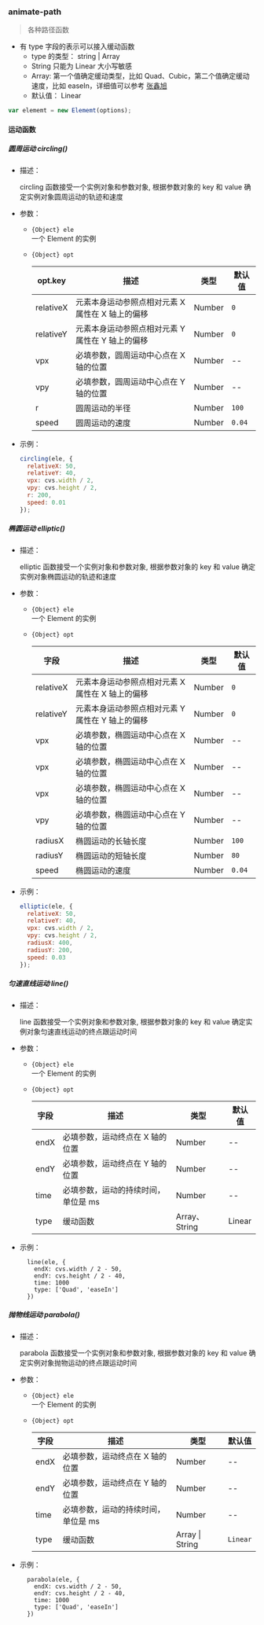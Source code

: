 ### animate-path

> 各种路径函数

- 有 type 字段的表示可以接入缓动函数
  - type 的类型： string | Array
  - String 只能为 Linear 大小写敏感
  - Array: 第一个值确定缓动类型，比如 Quad、Cubic，第二个值确定缓动速度，比如 easeIn，详细值可以参考 [张鑫旭](https://www.zhangxinxu.com/wordpress/2016/12/how-use-tween-js-animation-easing/)
  - 默认值： Linear

```js
var elememt = new Elememt(options);
```

#### 运动函数

##### 圆周运动 circling()

- 描述：

  circling 函数接受一个实例对象和参数对象, 根据参数对象的 key 和 value 确定实例对象圆周运动的轨迹和速度

- 参数：

  - `{Object} ele`  
    一个 Element 的实例
  - `{Object} opt`

    | opt.key   | 描述                                             | 类型   | 默认值 |
    | --------- | ------------------------------------------------ | ------ | ------ |
    | relativeX | 元素本身运动参照点相对元素 X 属性在 X 轴上的偏移 | Number | `0`    |
    | relativeY | 元素本身运动参照点相对元素 Y 属性在 Y 轴上的偏移 | Number | `0`    |
    | vpx       | 必填参数，圆周运动中心点在 X 轴的位置            | Number | --     |
    | vpy       | 必填参数，圆周运动中心点在 Y 轴的位置            | Number | --     |
    | r         | 圆周运动的半径                                   | Number | `100`  |
    | speed     | 圆周运动的速度                                   | Number | `0.04` |

- 示例：

  ```js
  circling(ele, {
    relativeX: 50,
    relativeY: 40,
    vpx: cvs.width / 2,
    vpy: cvs.height / 2,
    r: 200,
    speed: 0.01
  });
  ```

##### 椭圆运动 elliptic()

- 描述：

  elliptic 函数接受一个实例对象和参数对象, 根据参数对象的 key 和 value 确定实例对象椭圆运动的轨迹和速度

- 参数：

  - `{Object} ele`  
    一个 Element 的实例
  - `{Object} opt`

    | 字段      | 描述                                             | 类型   | 默认值 |
    | --------- | ------------------------------------------------ | ------ | ------ |
    | relativeX | 元素本身运动参照点相对元素 X 属性在 X 轴上的偏移 | Number | `0`    |
    | relativeY | 元素本身运动参照点相对元素 Y 属性在 Y 轴上的偏移 | Number | `0`    |
    | vpx       | 必填参数，椭圆运动中心点在 X 轴的位置            | Number | --     |
    | vpx       | 必填参数，椭圆运动中心点在 X 轴的位置            | Number | --     |
    | vpx       | 必填参数，椭圆运动中心点在 X 轴的位置            | Number | --     |
    | vpy       | 必填参数，椭圆运动中心点在 Y 轴的位置            | Number | --     |
    | radiusX   | 椭圆运动的长轴长度                               | Number | `100`  |
    | radiusY   | 椭圆运动的短轴长度                               | Number | `80`   |
    | speed     | 椭圆运动的速度                                   | Number | `0.04` |

- 示例：

  ```js
  elliptic(ele, {
    relativeX: 50,
    relativeY: 40,
    vpx: cvs.width / 2,
    vpy: cvs.height / 2,
    radiusX: 400,
    radiusY: 200,
    speed: 0.03
  });
  ```

##### 匀速直线运动 line()

- 描述：

  line 函数接受一个实例对象和参数对象, 根据参数对象的 key 和 value 确定实例对象匀速直线运动的终点跟运动时间

- 参数：

  - `{Object} ele`  
    一个 Element 的实例

  - `{Object} opt`

    | 字段 | 描述                                | 类型          | 默认值 |
    | ---- | ----------------------------------- | ------------- | ------ |
    | endX | 必填参数，运动终点在 X 轴的位置     | Number        | --     |
    | endY | 必填参数，运动终点在 Y 轴的位置     | Number        | --     |
    | time | 必填参数，运动的持续时间，单位是 ms | Number        | --     |
    | type | 缓动函数                            | Array、String | Linear |

* 示例：

  ```
    line(ele, {
      endX: cvs.width / 2 - 50,
      endY: cvs.height / 2 - 40,
      time: 1000
      type: ['Quad', 'easeIn']
    })
  ```

##### 抛物线运动 parabola()

- 描述：

  parabola 函数接受一个实例对象和参数对象, 根据参数对象的 key 和 value 确定实例对象抛物运动的终点跟运动时间

- 参数：

  - `{Object} ele`  
    一个 Element 的实例
  - `{Object} opt`

    | 字段 | 描述                                | 类型            | 默认值   |
    | ---- | ----------------------------------- | --------------- | -------- |
    | endX | 必填参数，运动终点在 X 轴的位置     | Number          | --       |
    | endY | 必填参数，运动终点在 Y 轴的位置     | Number          | --       |
    | time | 必填参数，运动的持续时间，单位是 ms | Number          | --       |
    | type | 缓动函数                            | Array \| String | `Linear` |

- 示例：
  ```
    parabola(ele, {
      endX: cvs.width / 2 - 50,
      endY: cvs.height / 2 - 40,
      time: 1000
      type: ['Quad', 'easeIn']
    })
  ```
